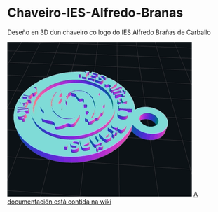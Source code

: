 # Chaveiro-IES-Alfredo-Branas
Deseño en 3D dun chaveiro co logo do IES Alfredo Brañas de Carballo

![](https://github.com/JuanMYB/Chaveiro-IES-Alfredo-Branas/blob/main/Imaxes/Chaveiro_IES_AlfredoBranas.gif)
[A documentación está contida na wiki](https://github.com/JuanMYB/Chaveiro-IES-Alfredo-Branas/wiki)
